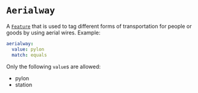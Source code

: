 # `Aerialway`

A [`Feature`](./feature.md) that is used to tag different forms of transportation for people or goods by using aerial wires. Example:

```yml
aerialway:
  value: pylon
  match: equals
```

Only the following `value`s are allowed:

* pylon
* station
